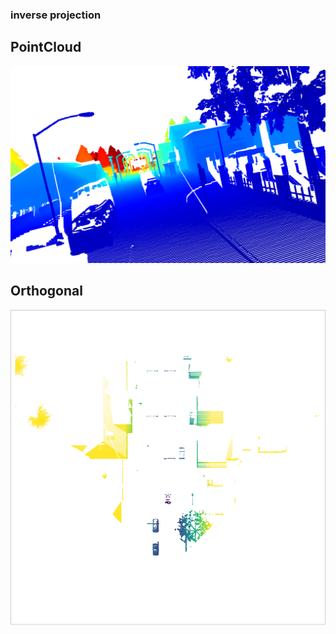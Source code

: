 ### inverse projection


PointCloud
------------ 
![screenshot](https://github.com/dparksports/inverse-projection/blob/master/pointcloud.png) 

Orthogonal 
------------
![screenshot](https://github.com/dparksports/inverse-projection/blob/master/orthogonal.png) 
